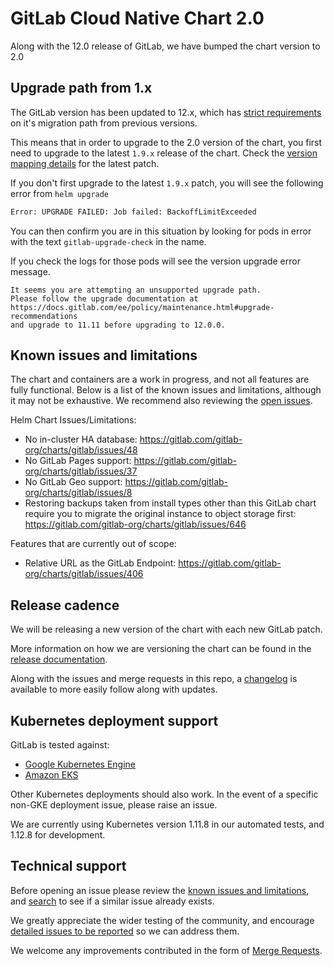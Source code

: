 # GitLab Cloud Native Chart 2.0

Along with the 12.0 release of GitLab, we have bumped the chart version to 2.0

## Upgrade path from 1.x

The GitLab version has been updated to 12.x, which has [strict requirements](https://docs.gitlab.com/ee/update/upgrading_from_source.html#1200)
on it's migration path from previous versions.

This means that in order to upgrade to the 2.0 version of the chart, you first need to upgrade to the latest `1.9.x`
release of the chart. Check the [version mapping details](../installation/version_mappings.md) for the latest patch.

If you don't first upgrade to the latest `1.9.x` patch, you will see the following error from `helm upgrade`

```bash
Error: UPGRADE FAILED: Job failed: BackoffLimitExceeded
```

You can then confirm you are in this situation by looking for pods in error with the text `gitlab-upgrade-check` in the name.

If you check the logs for those pods will see the version upgrade error message.

```plaintext
It seems you are attempting an unsupported upgrade path.
Please follow the upgrade documentation at https://docs.gitlab.com/ee/policy/maintenance.html#upgrade-recommendations
and upgrade to 11.11 before upgrading to 12.0.0.
```

## Known issues and limitations

The chart and containers are a work in progress, and not all features are fully functional. Below is a list of the known issues and limitations, although it may not be exhaustive. We recommend also reviewing the [open issues](https://gitlab.com/gitlab-org/charts/gitlab/issues).

Helm Chart Issues/Limitations:

- No in-cluster HA database: <https://gitlab.com/gitlab-org/charts/gitlab/issues/48>
- No GitLab Pages support: <https://gitlab.com/gitlab-org/charts/gitlab/issues/37>
- No GitLab Geo support: <https://gitlab.com/gitlab-org/charts/gitlab/issues/8>
- Restoring backups taken from install types other than this GitLab chart require you to migrate the original instance to object storage first: <https://gitlab.com/gitlab-org/charts/gitlab/issues/646>

Features that are currently out of scope:

- Relative URL as the GitLab Endpoint: <https://gitlab.com/gitlab-org/charts/gitlab/issues/406>

## Release cadence

We will be releasing a new version of the chart with each new GitLab patch.

More information on how we are versioning the chart can be found in the [release documentation](../development/release.md).

Along with the issues and merge requests in this repo, a [changelog](https://gitlab.com/gitlab-org/charts/gitlab/blob/master/CHANGELOG.md) is available to more easily follow along with updates.

## Kubernetes deployment support

GitLab is tested against:

- [Google Kubernetes Engine](https://cloud.google.com/kubernetes-engine/)
- [Amazon EKS](https://aws.amazon.com/eks/)

Other Kubernetes deployments should also work. In the event of a specific non-GKE deployment issue, please raise an issue.

We are currently using Kubernetes version 1.11.8 in our automated tests, and 1.12.8 for development.

## Technical support

Before opening an issue please review the [known issues and limitations](#known-issues-and-limitations), and [search](https://gitlab.com/gitlab-org/charts/gitlab/issues) to see if a similar issue already exists.

We greatly appreciate the wider testing of the community, and encourage [detailed issues to be reported](https://gitlab.com/gitlab-org/charts/gitlab/issues/new) so we can address them.

We welcome any improvements contributed in the form of [Merge Requests](https://gitlab.com/gitlab-org/charts/gitlab/-/merge_requests).
